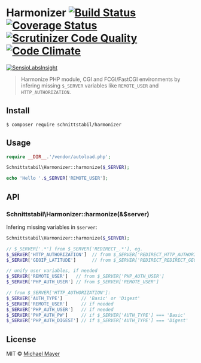 # Harmonizer [![Build Status](https://travis-ci.org/schnittstabil/harmonizer.svg?branch=master)](https://travis-ci.org/schnittstabil/harmonizer) [![Coverage Status](https://coveralls.io/repos/schnittstabil/harmonizer/badge.svg?branch=master&service=github)](https://coveralls.io/github/schnittstabil/harmonizer?branch=master) [![Scrutinizer Code Quality](https://scrutinizer-ci.com/g/schnittstabil/harmonizer/badges/quality-score.png?b=master)](https://scrutinizer-ci.com/g/schnittstabil/harmonizer/?branch=master) [![Code Climate](https://codeclimate.com/github/schnittstabil/harmonizer/badges/gpa.svg)](https://codeclimate.com/github/schnittstabil/harmonizer)

[![SensioLabsInsight](https://insight.sensiolabs.com/projects/3d29fc53-defc-464f-b0ea-26ae3aa513cf/big.png)](https://insight.sensiolabs.com/projects/3d29fc53-defc-464f-b0ea-26ae3aa513cf)

> Harmonize PHP module, CGI and FCGI/FastCGI environments by infering missing `$_SERVER` variables like `REMOTE_USER` and `HTTP_AUTHORIZATION`.


## Install

```
$ composer require schnittstabil/harmonizer
```


## Usage

```php
require __DIR__.'/vendor/autoload.php';

Schnittstabil\Harmonizer::harmonize($_SERVER);

echo 'Hello '.$_SERVER['REMOTE_USER'];
```


## API

### Schnittstabil\Harmonizer::harmonize(&$server)

Infering missing variables in `$server`:

```php
Schnittstabil\Harmonizer::harmonize($_SERVER);

// $_SERVER['.*'] from $_SERVER['REDIRECT_.*'], eg.
$_SERVER['HTTP_AUTHORIZATION']  // from $_SERVER['REDIRECT_HTTP_AUTHORIZATION'];
$_SERVER['GEOIP_LATITUDE']      // from $_SERVER['REDIRECT_REDIRECT_GEOIP_LATITUDE'];

// unify user variables, if needed
$_SERVER['REMOTE_USER']   // from $_SERVER['PHP_AUTH_USER']
$_SERVER['PHP_AUTH_USER'] // from $_SERVER['REMOTE_USER']

// from $_SERVER['HTTP_AUTHORIZATION']:
$_SERVER['AUTH_TYPE']       // 'Basic' or 'Digest'
$_SERVER['REMOTE_USER']     // if needed
$_SERVER['PHP_AUTH_USER']   // if needed
$_SERVER['PHP_AUTH_PW']     // if $_SERVER['AUTH_TYPE'] === 'Basic'
$_SERVER['PHP_AUTH_DIGEST'] // if $_SERVER['AUTH_TYPE'] === 'Digest'
```


## License

MIT © [Michael Mayer](http://schnittstabil.de)
